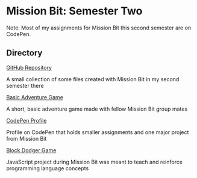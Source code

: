 # Mission Bit: Semester Two

Note: Most of my assignments for Mission Bit this second semester are on CodePen.

## Directory

[GitHub Repository](https://github.com/marylynntom/missionBit2/tree/master/)

A small collection of some files created with Mission Bit in my second semester there

[Basic Adventure Game](https://marylynntom.github.io/missionbit2/adventuresOfHotChocolate.html)

A short, basic adventure game made with fellow Mission Bit group mates

[CodePen Profile](https://codepen.io/Mellie28/)

Profile on CodePen that holds smaller assignments and one major project from Mission Bit

[Block Dodger Game](https://codepen.io/Mellie28/pen/aLEXpr)

JavaScript project during Mission Bit was meant to teach and reinforce programming language concepts
